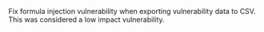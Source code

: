 Fix formula injection vulnerability when exporting vulnerability data to CSV.
This was considered a low impact vulnerability.
